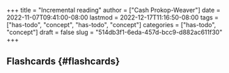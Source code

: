 +++
title = "Incremental reading"
author = ["Cash Prokop-Weaver"]
date = 2022-11-07T09:41:00-08:00
lastmod = 2022-12-17T11:16:50-08:00
tags = ["has-todo", "concept", "has-todo", "concept"]
categories = ["has-todo", "concept"]
draft = false
slug = "514db3f1-6eda-457d-bcc9-d882ac611f30"
+++

## Flashcards {#flashcards}
